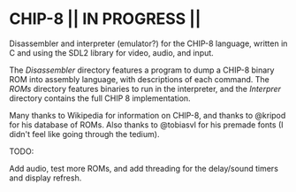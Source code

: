 # CHIP-8   || IN PROGRESS ||
Disassembler and interpreter (emulator?) for the CHIP-8 language, written in C and using the SDL2 library for video, audio, and input. 

The *Disassembler* directory features a program to dump a CHIP-8 binary ROM into assembly language, with descriptions of each command. The *ROMs* directory features binaries to run in the interpreter, and the *Interprer* directory contains the full CHIP 8 implementation. 

Many thanks to Wikipedia for information on CHIP-8, and thanks to @kripod for his database of ROMs. Also thanks to @tobiasvl for his premade fonts (I didn't feel like going through the tedium). 

TODO: 

Add audio, test more ROMs, and add threading for the delay/sound timers and display refresh. 
